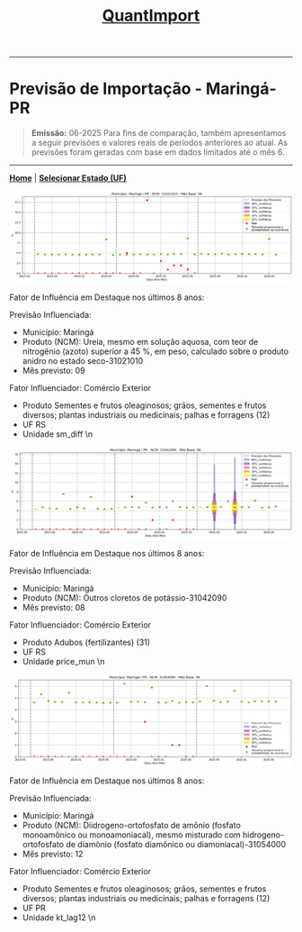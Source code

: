 <header>
    <h1><a href="https://quantimportbrazil.github.io/Sobre/">QuantImport</a></h1>
</header>

---

# Previsão de Importação - Maringá-PR

> **Emissão:** 06-2025
> Para fins de comparação, também apresentamos a seguir previsões e valores reais de períodos anteriores ao atual.
> As previsões foram geradas com base em dados limitados até o mês 6.

---

**[Home](https://quantimportbrazil.github.io/Sobre/)** | **[Selecionar Estado (UF)](https://quantimportbrazil.github.io/Unidades_Federativas/)**


![Gráfico de Previsão](31021010.png)

Fator de Influência em Destaque nos últimos 8 anos:

Previsão Influenciada:
- Município: Maringá
- Produto (NCM): Ureia, mesmo em solução aquosa, com teor de nitrogênio (azoto) superior a 45 %, em peso, calculado sobre o produto anidro no estado seco-31021010 
- Mês previsto: 09


Fator Influenciador: Comércio Exterior
- Produto Sementes e frutos oleaginosos; grãos, sementes e frutos diversos; plantas industriais ou medicinais; palhas e forragens (12)
- UF RS
- Unidade sm_diff
\n




![Gráfico de Previsão](31042090.png)

Fator de Influência em Destaque nos últimos 8 anos:

Previsão Influenciada:
- Município: Maringá
- Produto (NCM): Outros cloretos de potássio-31042090 
- Mês previsto: 08


Fator Influenciador: Comércio Exterior
- Produto Adubos (fertilizantes) (31)
- UF RS
- Unidade price_mun
\n




![Gráfico de Previsão](31054000.png)

Fator de Influência em Destaque nos últimos 8 anos:

Previsão Influenciada:
- Município: Maringá
- Produto (NCM): Diidrogeno-ortofosfato de amônio (fosfato monoamônico ou monoamoniacal), mesmo misturado com hidrogeno-ortofosfato de diamônio (fosfato diamônico ou diamoniacal)-31054000 
- Mês previsto: 12


Fator Influenciador: Comércio Exterior
- Produto Sementes e frutos oleaginosos; grãos, sementes e frutos diversos; plantas industriais ou medicinais; palhas e forragens (12)
- UF PR
- Unidade kt_lag12
\n


